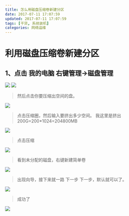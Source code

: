 ```yaml
---
title: 怎么用磁盘压缩卷新建分区
date: 2017-07-11 17:07:59
updated: 2017-07-11 17:07:59
tags: [干货, 系统装机]
categories: 网络运维
---
```

# 利用磁盘压缩卷新建分区

## 1、点击 我的电脑 右键管理->磁盘管理
![](1499305306301086358.png)
![](1499305330703010732.png)
> 然后点击你要压缩出空间的盘。

<!--more-->

![](1499305442189064473.png)

> 点击压缩圈，然后输入要挤出多少空间。
> 我这里是挤出200G=200*1024=204800MB

![](1499305531947031248.png)
> 点击压缩

![](1499305574775011019.png)

> 看到未分配的磁盘，右键新建简单卷

![](1499305632663027594.png)

> 出现向导，接下来就一路 下一步 下一步，默认就可以了。

![](1499305701729049908.png)

>成功了

![](1499305734129097912.png)

